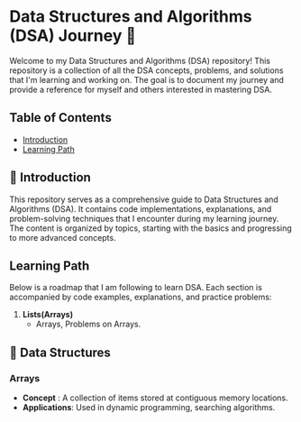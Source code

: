 # Data Structures and Algorithms (DSA) Journey 🚀

Welcome to my Data Structures and Algorithms (DSA) repository! This repository is a collection of all the DSA concepts, problems, and solutions that I'm learning and working on. The goal is to document my journey and provide a reference for myself and others interested in mastering DSA.

## Table of Contents

- [Introduction](#introduction)
- [Learning Path](#learning-path)

## 📝 Introduction

This repository serves as a comprehensive guide to Data Structures and Algorithms (DSA). It contains code implementations, explanations, and problem-solving techniques that I encounter during my learning journey. The content is organized by topics, starting with the basics and progressing to more advanced concepts.

## Learning Path

Below is a roadmap that I am following to learn DSA. Each section is accompanied by code examples, explanations, and practice problems:

1. **Lists(Arrays)**
   - Arrays, Problems on Arrays.

## 📂 Data Structures

### Arrays

- **Concept** : A collection of items stored at contiguous memory locations.
- **Applications**: Used in dynamic programming, searching algorithms.
